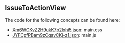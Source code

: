 ## IssueToActionView

The code for the following concepts can be found here: 
- [Xm6WCKvZ2H9ukK7b2lxhi5.json](Xm6WCKvZ2H9ukK7b2lxhi5.json): main\.css
- [JYFCpfPBam9zCqavCKj\-z1.json](JYFCpfPBam9zCqavCKj-z1.json): main\.js
